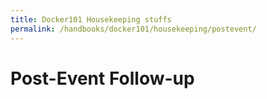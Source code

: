 ```yaml
---
title: Docker101 Housekeeping stuffs
permalink: /handbooks/docker101/housekeeping/postevent/
---
```


# Post-Event Follow-up
